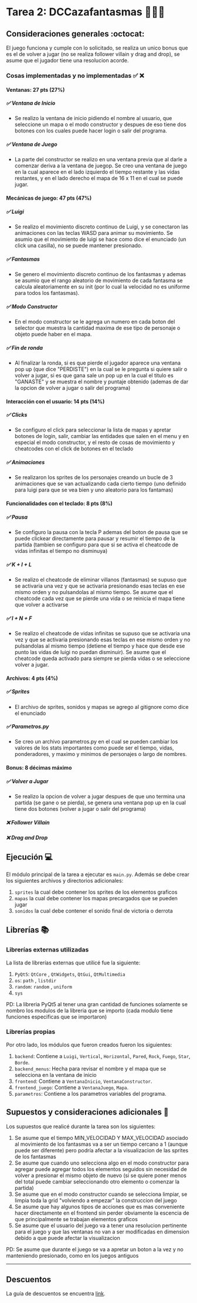 # Tarea 2: DCCazafantasmas 👻🧱🔥


## Consideraciones generales :octocat:

El juego funciona y cumple con lo solicitado, se realiza un unico bonus que es el de volver a jugar (no se realiza follower villain y drag and drop), se asume que el jugador tiene una resolucion acorde.

### Cosas implementadas y no implementadas :white_check_mark: :x:


#### Ventanas: 27 pts (27%)
##### ✅ Ventana de Inicio
- Se realizo la ventana de inicio pidiendo el nombre al usuario, que seleccione un mapa o el modo constructor y despues de eso tiene dos botones con los cuales puede hacer login o salir del programa.
##### ✅ Ventana de Juego
- La parte del constructor se realizo en una ventana previa que al darle a comenzar deriva a la ventana de juegop. Se creo una ventana de juego en la cual aparece en el lado izquierdo el tiempo restante y las vidas restantes, y en el lado derecho el mapa de 16 x 11 en el cual se puede jugar.
#### Mecánicas de juego: 47 pts (47%)
##### ✅ Luigi
- Se realizo el movimiento discreto continuo de Luigi, y se conectaron las animaciones con las teclas WASD para animar su movimiento. Se asumio que el movimiento de luigi se hace como dice el enunciado (un click una casilla), no se puede mantener presionado.
##### ✅ Fantasmas
- Se genero el movimiento discreto continuo de los fantasmas y ademas se asumio que el rango aleatorio de movimiento de cada fantasma se calcula aleatoriamente en su init (por lo cual la velocidad no es uniforme para todos los fantasmas).
##### ✅ Modo Constructor
- En el modo constructor se le agrega un numero en cada boton del selector que muestra la cantidad maxima de ese tipo de personaje o objeto puede haber en el mapa.
##### ✅ Fin de ronda
- Al finalizar la ronda, si es que pierde el jugador aparece una ventana pop up (que dice "PERDISTE") en la cual se le pregunta si quiere salir o volver a jugar, si es que gana sale un pop up en la cual el titulo es "GANASTE" y se muestra el nombre y puntaje obtenido (ademas de dar la opcion de volver a jugar o salir del programa)
#### Interacción con el usuario: 14 pts (14%)
##### ✅ Clicks
- Se configuro el click para seleccionar la lista de mapas y apretar botones de login, salir, cambiar las entidades que salen en el menu y en especial el modo constructor, y el resto de cosas de movimiento y cheatcodes con el click de botones en el teclado
##### ✅ Animaciones
- Se realizaron los sprites de los personajes creando un bucle de 3 animaciones que se van actualizando cada cierto tiempo (uno definido para luigi para que se vea bien y uno aleatorio para los fantamas)
#### Funcionalidades con el teclado: 8 pts (8%)
##### ✅ Pausa
- Se configuro la pausa con la tecla P ademas del boton de pausa que se puede clickear directamente para pausar y resumir el tiempo de la partida (tambien se configuro para que si se activa el cheatcode de vidas infinitas el tiempo no disminuya)
##### ✅ K + I + L
- Se realizo el cheatcode de eliminar villanos (fantasmas) se supuso que se activaria una vez y que se activaria presionando esas teclas en ese mismo orden y no pulsandolas al mismo tiempo. Se asume que el cheatcode cada vez que se pierde una vida o se reinicia el mapa tiene que volver a activarse
##### ✅ I + N + F
- Se realizo el cheatcode de vidas infinitas se supuso que se activaria una vez y que se activaria presionando esas teclas en ese mismo orden y no pulsandolas al mismo tiempo (detiene el tiempo y hace que desde ese punto las vidas de luigi no puedan disminuir). Se asume que el cheatcode queda activado para siempre se pierda vidas o se seleccione volver a jugar.
#### Archivos: 4 pts (4%)
##### ✅ Sprites
- El archivo de sprites, sonidos y mapas se agrego al gitignore como dice el enunciado
##### ✅ Parametros.py
- Se creo un archivo parametros.py en el cual se pueden cambiar los valores de los stats importantes como puede ser el tiempo, vidas, ponderadores, y maximo y minimos de personajes o largo de nombres.
#### Bonus: 8 décimas máximo
##### ✅ Volver a Jugar
- Se realizo la opcion de volver a jugar despues de que uno termina una partida (se gane o se pierda), se genera una ventana pop up en la cual tiene dos botones (volver a jugar o salir del programa)
##### ❌ Follower Villain
##### ❌ Drag and Drop

## Ejecución :computer:
El módulo principal de la tarea a ejecutar es  ```main.py```. Además se debe crear los siguientes archivos y directorios adicionales:
1. ```sprites``` la cual debe contener los sprites de los elementos graficos
2. ```mapas``` la cual debe contener los mapas precargados que se pueden jugar
3. ```sonidos``` la cual debe contener el sonido final de victoria o derrota


## Librerías :books:
### Librerías externas utilizadas
La lista de librerías externas que utilicé fue la siguiente:

1. ```PyQt5```: ```QtCore``` , ```QtWidgets```, ```QtGui```, ```QtMultimedia```
2. ```os```: ```path``` , ```listdir```
3. ```random```: ```random``` , ```uniform```
4. ```sys```

PD: La libreria PyQt5 al tener una gran cantidad de funciones solamente se nombro los modulos de la libreria que se importo (cada modulo tiene funciones especificas que se importaron)

### Librerías propias
Por otro lado, los módulos que fueron creados fueron los siguientes:

1. ```backend```: Contiene a ```Luigi```, ```Vertical```, ```Horizontal```, ```Pared```, ```Rock```, ```Fuego```, ```Star```, ```Borde```.
2. ```backend_menus```: Hecha para revisar el nombre y el mapa que se selecciona en la ventana de inicio
3. ```frontend```: Contiene a ```VentanaInicio```, ```VentanaConstructor```.
4. ```frontend_juego```: Contiene a ```VentanaJuego```, ```Mapa```.
5. ```parametros```: Contiene a los parametros variables del programa.

## Supuestos y consideraciones adicionales :thinking:
Los supuestos que realicé durante la tarea son los siguientes:

1. Se asume que el tiempo MIN_VELOCIDAD Y MAX_VELOCIDAD asociado al movimiento de los fantasmas va a ser un tiempo cercano a 1 (aunque puede ser diferente) pero podría afectar a la visualizacion de las sprites de los fantasmas
2. Se asume que cuando uno selecciona algo en el modo constructor para agregar puede agregar todos los elementos seguidos sin necesidad de volver a presionar el mismo objeto de nuevo (si se quiere poner menos del total puede cambiar seleccionando otro elemento o comenzar la partida)
3. Se asume que en el modo constructor cuando se selecciona limpiar, se limpia toda la grid "volviendo a empezar" la construccion del juego
4. Se asume que hay algunos tipos de acciones que es mas conveniente hacer directamente en el frontend sin perder obviamente la escencia de que principalmente se trabajan elementos graficos
5. Se asume que el usuario del juego va a tener una resolucion pertinente para el juego y que las ventanas no van a ser modificadas en dimension debido a que puede afectar la visualizacion

PD: Se asume que durante el juego se va a apretar un boton a la vez y no manteniendo presionado, como en los juegos antiguos


-------

## Descuentos
La guía de descuentos se encuentra [link](https://github.com/IIC2233/syllabus/blob/main/Tareas/Descuentos.md).